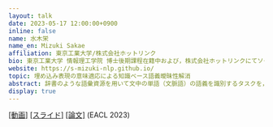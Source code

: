 ```yaml
---
layout: talk
date: 2023-05-17 12:00:00+0900
inline: false
name: 水木栄
name_en: Mizuki Sakae
affiliation: 東京工業大学/株式会社ホットリンク
bio: 東京工業大学 情報理工学院 博士後期課程在籍中および，株式会社ホットリンクにてソーシャルメディアの研究開発に従事．表現学習に興味を持つ．
website: https://s-mizuki-nlp.github.io/
topic: 埋め込み表現の意味適応による知識ベース語義曖昧性解消
abstract: 辞書のような語彙資源を用いて文中の単語（文脈語）の語義を識別するタスクを，知識ベース語義曖昧性解消（WSD）といいます．辞書には単語の語義を説明したテキスト，いわゆる語釈文が書いてあります．そこで有望な方法論は，BERT埋め込みを用いて文脈語に最も近い語釈文を選ぶことです．しかし，もしも文脈語と正解語義の埋め込みを近付ける手段があれば，さらに性能が伸びるはずです．これをふまえて，本研究では埋め込み表現の意味適応を提案しました．提案手法は，自己学習および語彙資源に書かれている語義どうしのつながりを教師信号として，埋め込み間の近さ・遠さを変更します．これにより，知識ベースWSDの最高性能を更新できました．ところで近年は，GPTなどの大規模言語モデルが目を見張るような能力を見せています．このような時代に，語彙資源のような人間の知識を深層学習モデルに統合する意義についても触れたいと思います．
display: true
---
```


[[動画]](https://youtu.be/hyTZskJ-ka8) [[スライド]](https://speakerdeck.com/s_mizuki_nlp/mai-meip-mibiao-xian-noyi-wei-shi-ying-niyoruzhi-shi-besuyu-yi-ai-mei-xing-jie-xiao) [[論文]](https://aclanthology.org/2023.eacl-main.251/) (EACL 2023)
